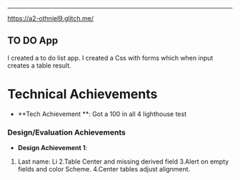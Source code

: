 

---
https://a2-othniel9.glitch.me/

## TO DO App
I created a to do list app. I created a Css with forms which when input creates a table result.
# Technical Achievements
- **Tech Achievement **: Got a 100 in all 4 lighthouse test 

### Design/Evaluation Achievements
- **Design Achievement 1**: 
1. Last name: Li
2.Table Center and missing derived field 
3.Alert on empty fields and color Scheme.
4.Center tables adjust alignment.